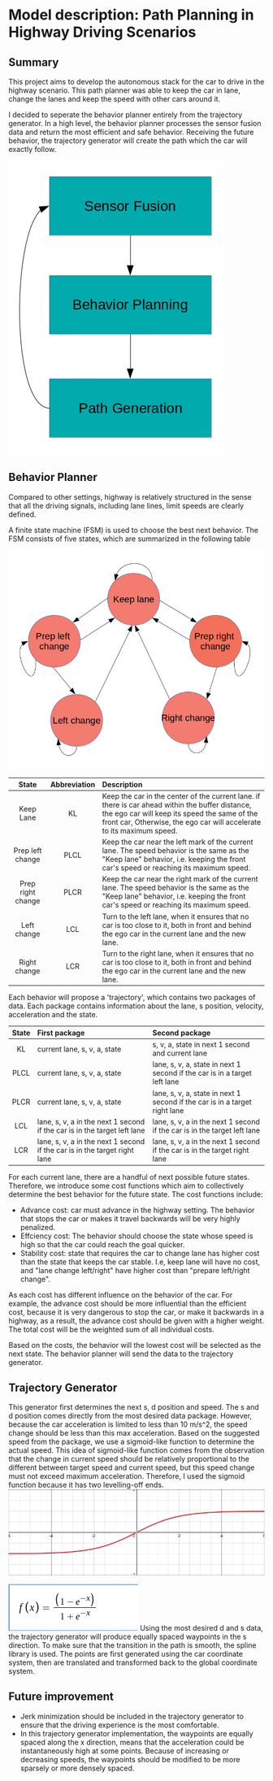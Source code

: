 # Model description: Path Planning in Highway Driving Scenarios

[//]: # (Image References)

[fsm]: ./images/state-machine.png "State Machine"
[toplevel]: ./images/top-level.png "Top level architecture"
[sigmoid]: ./images/sigmoid-curve.png "Sigmoid function"
[function]: ./images/speed-change.png "Sigmoid function"

## Summary
This project aims to develop the autonomous stack for the car to drive in the highway scenario. This path planner was able to keep the car in lane, change the lanes and keep the speed with other cars around it. 

I decided to seperate the behavior planner entirely from the trajectory generator. In a high level, the behavior planner processes the sensor fusion data and return the most efficient and safe behavior. Receiving the future behavior, the trajectory generator will create the path which the car will exactly follow.

![Top level architecture][toplevel]

## Behavior Planner
Compared to other settings, highway is relatively structured in the sense that all the driving signals, including lane lines, limit speeds are clearly defined. 

A finite state machine (FSM) is used to choose the best next behavior. The FSM consists of five states, which are summarized in the following table

![Finite State Machine][FSM]

|           State             | Abbreviation |              Description                                   |
|:---------------------------:|:------------:|:-----------------------------------------------------------|
| Keep Lane                   | KL           | Keep the car in the center of the current lane. if there is car ahead within the buffer distance, the ego car will keep its speed the same of the front car,  Otherwise, the ego car will accelerate to its maximum speed. |
| Prep left change            | PLCL         | Keep the car near the left mark of the current lane. The speed behavior is the same as the "Keep lane" behavior, i.e. keeping the front car's speed or reaching its maximum speed. |
| Prep right change           | PLCR         | Keep the car near the right mark of the current lane. The speed behavior is the same as the "Keep lane" behavior, i.e. keeping the front car's speed or reaching its maximum speed. |
| Left change                 | LCL          | Turn to the left lane, when it ensures that no car is too close to it, both in front and behind the ego car in the current lane and the new lane. |
| Right change                | LCR          | Turn to the right lane, when it ensures that no car is too close to it, both in front and behind the ego car in the current lane and the new lane. |

Each behavior will propose a 'trajectory', which contains two packages of data. Each package contains information about the lane, s position, velocity, acceleration and the state.

| State       |    First package     |      Second package      |
|:-----------:|:---------------------|:-------------------------|
| KL          | current lane, s, v, a, state | s, v, a, state in next 1 second and current lane |
| PLCL        | current lane, s, v, a, state | lane, s, v, a, state in next 1 second if the car is in a target left lane |
| PLCR        | current lane, s, v, a, state | lane, s, v, a, state in next 1 second if the car is in a target right lane |
| LCL         | lane, s, v, a in the next 1 second if the car is in the target left lane | lane, s, v, a in the next 1 second if the car is in the target left lane |
| LCR         | lane, s, v, a in the next 1 second if the car is in the target right lane | lane, s, v, a in the next 1 second if the car is in the target right lane |

For each current lane, there are a handful of next possible future states. Therefore, we introduce some cost functions which aim to collectively determine the best behavior for the future state. 
The cost functions include:
* Advance cost: car must advance in the highway setting. The behavior that stops the car or makes it travel backwards will be very highly penalized.
* Effciency cost: The behavior should choose the state whose speed is high so that the car could reach the goal quicker.
* Stability cost: state that requires the car to change lane has higher cost than the state that keeps the car stable. I.e, keep lane will have no cost, and "lane change left/right" have higher cost than "prepare left/right change".

As each cost has different influence on the behavior of the car. For example, the advance cost should be more influential than the efficient cost, because it is very dangerous to stop the car, or make it backwards in a highway, as a result, the advance cost should be given with a higher weight. The total cost will be the weighted sum of all individual costs.

Based on the costs, the behavior will the lowest cost will be selected as the next state. The behavior planner will send the data to the trajectory generator.

## Trajectory Generator       

This generator first determines the next s, d position and speed. The s and d position comes directly from the most desired data package. However, because the car acceleration is limited to less than 10 m/s^2, the speed change should be less than this max acceleration. Based on the suggested speed from the package, we use a sigmoid-like function to determine the actual speed. This idea of sigmoid-like function comes from the observation that the change in current speed should be relatively proportional to the different between target speed and current speed, but this speed change must not exceed maximum acceleration. Therefore, I used the sigmoid function because it has two levelling-off ends.
![Sigmoid curve][sigmoid]

![Sigmoid function][function]
Using the most desired d and s data, the trajectory generator will produce equally spaced waypoints in the s direction. To make sure that the transition in the path is smooth, the spline library is used. The points are first generated using the car coordinate system, then are translated and transformed back to the global coordinate system. 

## Future improvement
- Jerk minimization should be included in the trajectory generator to ensure that the driving experience is the most comfortable.
- In this trajectory generator implementation, the waypoints are equally spaced along the x direction, means that the acceleration could be instantaneously high at some points. Because of increasing or decreasing speeds, the waypoints should be modified to be more sparsely or more densely spaced.
